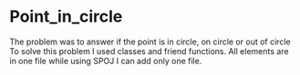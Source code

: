 # Point_in_circle
The problem was to answer if the point is in circle, on circle or out of circle
To solve this problem I used classes and friend functions.
All elements are in one file while using SPOJ I can add only one file.

